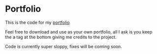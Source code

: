 # Portfolio
This is the code for my [portfolio](https://hanskrohn.github.io/)

Feel free to download and use as your own portfolio, all I ask is you keep the a tag at the bottom giving me credits to the project.

Code is currently super sloppy, fixes will be coming soon.
